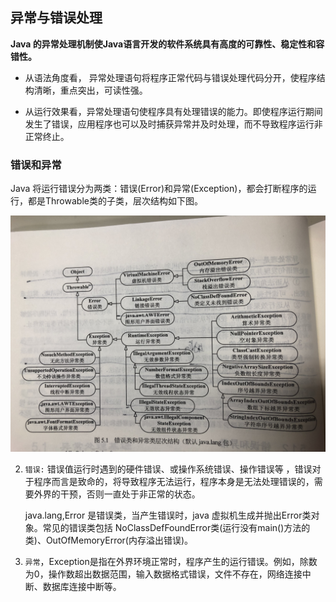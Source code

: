 ## 异常与错误处理

**Java 的异常处理机制使Java语言开发的软件系统具有高度的可靠性、稳定性和容错性。**

- 从语法角度看， 异常处理语句将程序正常代码与错误处理代码分开，使程序结构清晰，重点突出，可读性强。

- 从运行效果看，异常处理语句使程序具有处理错误的能力。即使程序运行期间发生了错误，应用程序也可以及时捕获异常并及时处理，而不导致程序运行非正常终止。

### 错误和异常

Java 将运行错误分为两类：错误(Error)和异常(Exception)，都会打断程序的运行，都是Throwable类的子类，层次结构如下图。

![层次结构](https://github.com/admirzfc/CodeInterviews/blob/master/notebook/Java/IMG_1596.JPG)

2. `错误:` 错误值运行时遇到的硬件错误、或操作系统错误、操作错误等 ，错误对于程序而言是致命的，将导致程序无法运行，程序本身是无法处理错误的，需要外界的干预，否则一直处于非正常的状态。
   
   java.lang,Error 是错误类，当产生错误时，java 虚拟机生成并抛出Error类对象。常见的错误类包括 NoClassDefFoundError类(运行没有main()方法的类)、OutOfMemoryError(内存溢出错误)。

3. `异常`，Exception是指在外界环境正常时，程序产生的运行错误。例如，除数为0，操作数超出数据范围，输入数据格式错误，文件不存在，网络连接中断、数据库连接中断等。
